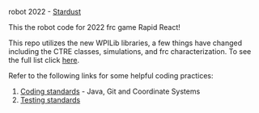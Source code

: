 robot 2022 - [Stardust](https://www.merriam-webster.com/dictionary/stardust) 

This the robot code for 2022 frc game Rapid React!

This repo utilizes the new WPILib libraries, a few things have changed including the CTRE classes, simulations, and frc characterization.
To see the full list click [here](https://docs.wpilib.org/en/stable/docs/yearly-overview/yearly-changelog.html).

Refer to the following links for some helpful coding practices:
  1. [Coding standards](https://docs.google.com/document/d/1wjHq51-bzSJR-BO-l3T-wEBya13GAoNFMxfUor_Xvgg/edit?usp=sharing) - Java, Git and Coordinate Systems
  2. [Testing standards](https://docs.google.com/document/d/1tLkKNnZtZWpVrd2wqikVC-b-zGm9ezkuKy7SaSeDjvU/edit?usp=sharing)
